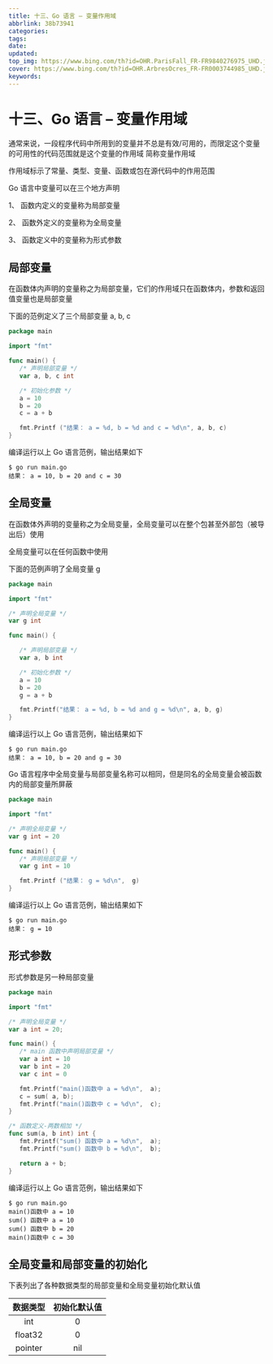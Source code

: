 ```yaml
---
title: 十三、Go 语言 – 变量作用域
abbrlink: 38b73941
categories: 
tags: 
date: 
updated: 
top_img: https://www.bing.com/th?id=OHR.ParisFall_FR-FR9840276975_UHD.jpg
cover: https://www.bing.com/th?id=OHR.ArbresOcres_FR-FR0003744985_UHD.jpg
keywords: 
---
```

# 十三、Go 语言 – 变量作用域

通常来说，一段程序代码中所用到的变量并不总是有效/可用的，而限定这个变量的可用性的代码范围就是这个变量的作用域 简称变量作用域

作用域标示了常量、类型、变量、函数或包在源代码中的作用范围

Go 语言中变量可以在三个地方声明

1、 函数内定义的变量称为局部变量

2、 函数外定义的变量称为全局变量

3、 函数定义中的变量称为形式参数

## 局部变量

在函数体内声明的变量称之为局部变量，它们的作用域只在函数体内，参数和返回值变量也是局部变量

下面的范例定义了三个局部变量 a, b, c

```go
package main

import "fmt"

func main() {
   /* 声明局部变量 */
   var a, b, c int 

   /* 初始化参数 */
   a = 10
   b = 20
   c = a + b

   fmt.Printf ("结果： a = %d, b = %d and c = %d\n", a, b, c)
}
```

编译运行以上 Go 语言范例，输出结果如下

```
$ go run main.go
结果： a = 10, b = 20 and c = 30
```

## 全局变量

在函数体外声明的变量称之为全局变量，全局变量可以在整个包甚至外部包（被导出后）使用

全局变量可以在任何函数中使用

下面的范例声明了全局变量 g

```GO
package main

import "fmt"

/* 声明全局变量 */
var g int

func main() {

   /* 声明局部变量 */
   var a, b int

   /* 初始化参数 */
   a = 10
   b = 20
   g = a + b

   fmt.Printf("结果： a = %d, b = %d and g = %d\n", a, b, g)
}
```

编译运行以上 Go 语言范例，输出结果如下

```
$ go run main.go
结果： a = 10, b = 20 and g = 30
```

Go 语言程序中全局变量与局部变量名称可以相同，但是同名的全局变量会被函数内的局部变量所屏蔽

```GO
package main

import "fmt"

/* 声明全局变量 */
var g int = 20

func main() {
   /* 声明局部变量 */
   var g int = 10

   fmt.Printf ("结果： g = %d\n",  g)
}
```

编译运行以上 Go 语言范例，输出结果如下

```
$ go run main.go
结果： g = 10
```

## 形式参数

形式参数是另一种局部变量

```GO
package main

import "fmt"

/* 声明全局变量 */
var a int = 20;

func main() {
   /* main 函数中声明局部变量 */
   var a int = 10
   var b int = 20
   var c int = 0

   fmt.Printf("main()函数中 a = %d\n",  a);
   c = sum( a, b);
   fmt.Printf("main()函数中 c = %d\n",  c);
}

/* 函数定义-两数相加 */
func sum(a, b int) int {
   fmt.Printf("sum() 函数中 a = %d\n",  a);
   fmt.Printf("sum() 函数中 b = %d\n",  b);

   return a + b;
}
```

编译运行以上 Go 语言范例，输出结果如下

```
$ go run main.go
main()函数中 a = 10
sum() 函数中 a = 10
sum() 函数中 b = 20
main()函数中 c = 30
```

## 全局变量和局部变量的初始化

下表列出了各种数据类型的局部变量和全局变量初始化默认值

| 数据类型 | 初始化默认值 |
| :------: | :----------: |
|   int    |      0       |
| float32  |      0       |
| pointer  |     nil      |
